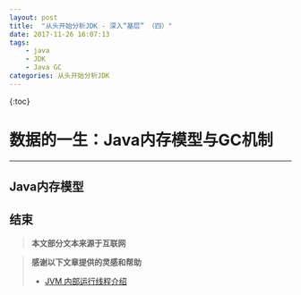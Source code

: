 ```yaml
---
layout: post
title:  "从头开始分析JDK - 深入“基层” （四）"
date: 2017-11-26 16:07:13
tags: 
    - java
    - JDK
    - Java GC
categories: 从头开始分析JDK 
---
```


{:toc}

# 数据的一生：Java内存模型与GC机制
---

## Java内存模型


## 结束

>**本文部分文本来源于互联网**

>**感谢以下文章提供的灵感和帮助**  
> - [JVM 内部运行线程介绍](http://ifeve.com/jvm-thread/)   
